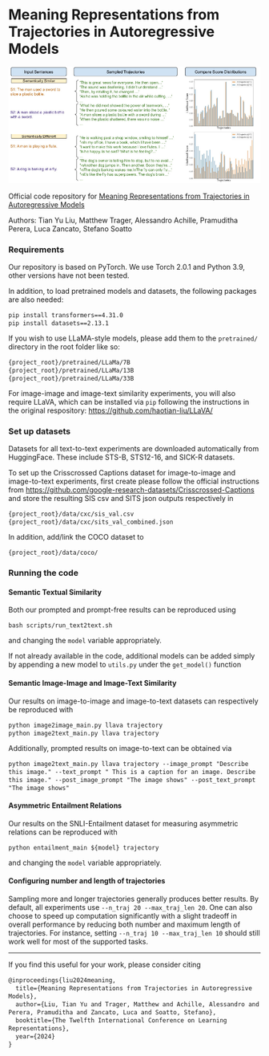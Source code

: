 # Meaning Representations from Trajectories in Autoregressive Models
![Meaning-As-Trajectories](splash.jpg)

Official code repository for [Meaning Representations from Trajectories in Autoregressive Models](https://arxiv.org/pdf/2310.18348.pdf)

Authors: Tian Yu Liu, Matthew Trager, Alessandro Achille, Pramuditha Perera, Luca Zancato, Stefano Soatto 

### Requirements
Our repository is based on PyTorch. We use Torch 2.0.1 and Python 3.9, other versions have not been tested.

In addition, to load pretrained models and datasets, the following packages are also needed:
```
pip install transformers==4.31.0
pip install datasets==2.13.1
```

If you wish to use LLaMA-style models, please add them to the `pretrained/` directory 
in the root folder like so:
```
{project_root}/pretrained/LLaMa/7B
{project_root}/pretrained/LLaMa/13B
{project_root}/pretrained/LLaMa/33B
```

For image-image and image-text similarity experiments, you will 
also require LLaVA, which
can be installed via `pip` following the instructions in the 
original respository: https://github.com/haotian-liu/LLaVA/

### Set up datasets
Datasets for all text-to-text experiments are downloaded automatically
from HuggingFace. These include STS-B, STS12-16, and SICK-R datasets.

To set up the Crisscrossed Captions dataset for image-to-image and 
image-to-text experiments, first create
please follow the official instructions from
https://github.com/google-research-datasets/Crisscrossed-Captions
and store the resulting SIS csv and SITS json outputs respectively in
```
{project_root}/data/cxc/sis_val.csv
{project_root}/data/cxc/sits_val_combined.json
```
In addition, add/link the COCO dataset to
```
{project_root}/data/coco/
```


### Running the code
#### Semantic Textual Similarity
Both our prompted and prompt-free results can be reproduced using 
```
bash scripts/run_text2text.sh
```
and changing the `model` variable appropriately.

If not already available in the code, additional models can be added simply by
appending a new model to `utils.py` under the `get_model()` function

#### Semantic Image-Image and Image-Text Similarity
Our results on image-to-image and image-to-text datasets can 
respectively be reproduced with
```
python image2image_main.py llava trajectory
python image2text_main.py llava trajectory
```
Additionally, prompted results on image-to-text can be obtained via
```
python image2text_main.py llava trajectory --image_prompt "Describe this image." --text_prompt " This is a caption for an image. Describe this image." --post_image_prompt "The image shows" --post_text_prompt "The image shows"
```

#### Asymmetric Entailment Relations
Our results on the SNLI-Entailment dataset for measuring asymmetric
relations can be reproduced with
```
python entailment_main ${model} trajectory
```
and changing the `model` variable appropriately.


#### Configuring number and length of trajectories
Sampling more and longer trajectories generally produces better results. By default, all experiments use `--n_traj 20 --max_traj_len 20`. One can also choose to speed up computation significantly with a slight tradeoff in overall performance by reducing both number and maximum length of trajectories. For instance, setting `--n_traj 10 --max_traj_len 10` should still work well for most of the supported tasks.

---
If you find this useful for your work, please consider citing
```
@inproceedings{liu2024meaning,
  title={Meaning Representations from Trajectories in Autoregressive Models},
  author={Liu, Tian Yu and Trager, Matthew and Achille, Alessandro and Perera, Pramuditha and Zancato, Luca and Soatto, Stefano},
  booktitle={The Twelfth International Conference on Learning Representations},
  year={2024}
}
```

